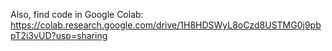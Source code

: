 Also, find code in Google Colab: https://colab.research.google.com/drive/1H8HDSWyL8oCzd8USTMG0j9pbpT2i3vUD?usp=sharing
